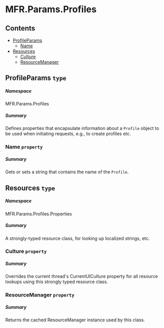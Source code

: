 <a name='assembly'></a>
# MFR.Params.Profiles

## Contents

- [ProfileParams](#T-MFR-Params-Profiles-ProfileParams 'MFR.Params.Profiles.ProfileParams')
  - [Name](#P-MFR-Params-Profiles-ProfileParams-Name 'MFR.Params.Profiles.ProfileParams.Name')
- [Resources](#T-MFR-Params-Profiles-Properties-Resources 'MFR.Params.Profiles.Properties.Resources')
  - [Culture](#P-MFR-Params-Profiles-Properties-Resources-Culture 'MFR.Params.Profiles.Properties.Resources.Culture')
  - [ResourceManager](#P-MFR-Params-Profiles-Properties-Resources-ResourceManager 'MFR.Params.Profiles.Properties.Resources.ResourceManager')

<a name='T-MFR-Params-Profiles-ProfileParams'></a>
## ProfileParams `type`

##### Namespace

MFR.Params.Profiles

##### Summary

Defines properties that encapsulate information about a `Profile` object
to be used when initiating requests, e.g., to create profiles etc.

<a name='P-MFR-Params-Profiles-ProfileParams-Name'></a>
### Name `property`

##### Summary

Gets or sets a string that contains the name of the `Profile`.

<a name='T-MFR-Params-Profiles-Properties-Resources'></a>
## Resources `type`

##### Namespace

MFR.Params.Profiles.Properties

##### Summary

A strongly-typed resource class, for looking up localized strings, etc.

<a name='P-MFR-Params-Profiles-Properties-Resources-Culture'></a>
### Culture `property`

##### Summary

Overrides the current thread's CurrentUICulture property for all
  resource lookups using this strongly typed resource class.

<a name='P-MFR-Params-Profiles-Properties-Resources-ResourceManager'></a>
### ResourceManager `property`

##### Summary

Returns the cached ResourceManager instance used by this class.
